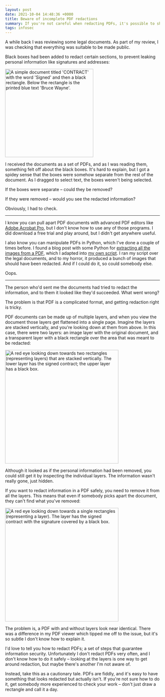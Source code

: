 ```yaml
---
layout: post
date: 2021-10-04 14:48:36 +0000
title: Beware of incomplete PDF redactions
summary: If you're not careful when redacting PDFs, it's possible to share more information than you intended.
tags: infosec
---
```


A while back I was reviewing some legal documents.
As part of my review, I was checking that everything was suitable to be made public.

Black boxes had been added to redact certain sections, to prevent leaking personal information like signatures and addresses:

<img src="/images/2021/redacted_contract.png" style="width: 287px;" alt="A simple document titled 'CONTRACT' with the word 'Signed' and then a black rectangle. Below the rectangle is the printed blue text 'Bruce Wayne'.">

I received the documents as a set of PDFs, and as I was reading them, something felt off about the black boxes.
It's hard to explain, but I got a spidey sense that the boxes were somehow separate from the rest of the document.
As I dragged to select text, the boxes weren't being selected.

If the boxes were separate – could they be removed?

If they were removed – would you see the redacted information?

Obviously, I had to check.

  ---

I know you can pull apart PDF documents with advanced PDF editors like [Adobe Acrobat Pro][acrobat], but I don't know how to use any of those programs.
I did download a free trial and play around, but I didn't get anywhere useful.

I also know you can manipulate PDFs in Python, which I've done a couple of times before.
I found a blog post with some Python for [extracting all the images from a PDF][external_post], which I adapted into [my own script][own_script].
I ran my script over the legal documents, and to my horror, it produced a bunch of images that should have been redacted.
And if I could do it, so could somebody else.

Oops.

  ---

The person who'd sent me the documents had tried to redact the information, and to them it looked like they'd succeeded.
What went wrong?

The problem is that PDF is a complicated format, and getting redaction right is tricky.

PDF documents can be made up of multiple layers, and when you view the document those layers get flattened into a single page.
Imagine the layers are stacked vertically, and you're looking down at them from above.
In this case, there were two layers: an image layer with the original document, and a transparent layer with a black rectangle over the area that was meant to be redacted:

<img src="/images/2021/pdf_with_layers.png" style="width: 369px;" alt="A red eye looking down towards two rectangles (representing layers) that are stacked vertically. The lower layer has the signed contract; the upper layer has a black box.">

Although it looked as if the personal information had been removed, you could still get it by inspecting the individual layers.
The information wasn't really gone, just hidden.

If you want to redact information in a PDF safely, you need to remove it from all the layers.
This means that even if somebody picks apart the document, they can't find what you've removed:

<img src="/images/2021/pdf_single_layer.png" style="width: 369px;" alt="A red eye looking down towards a single rectangles (representing a layer). The layer has the signed contract with the signature covered by a black box.">

The problem is, a PDF with and without layers look near identical.
There was a difference in my PDF viewer which tipped me off to the issue, but it's so subtle I don't know how to explain it.

I'd love to tell you how to redact PDFs; a set of steps that guarantee information security.
Unfortunately I don't redact PDFs very often, and I don't know how to do it safely – looking at the layers is one way to get around redaction, but maybe there's another I'm not aware of.

Instead, take this as a cautionary tale.
PDFs are fiddly, and it's easy to have something that looks redacted but actually isn't.
If you're not sure how to do it, get somebody more experienced to check your work – don't just draw a rectangle and call it a day.

[acrobat]: https://www.adobe.com/uk/acrobat/acrobat-pro.html
[external_post]: https://www.thepythoncode.com/code/extract-pdf-images-in-python
[own_script]: /files/2021/extract_images_from_pdf.py
